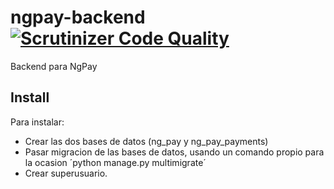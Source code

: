 # ngpay-backend [![Scrutinizer Code Quality](https://scrutinizer-ci.com/g/KeoH/ngpay-backend/badges/quality-score.png?b=master)](https://scrutinizer-ci.com/g/KeoH/ngpay-backend/?branch=master)
Backend para NgPay


## Install

Para instalar:
- Crear las dos bases de datos (ng_pay y ng_pay_payments)
- Pasar migracion de las bases de datos, usando un comando propio para la ocasion ´python manage.py multimigrate´
- Crear superusuario.

